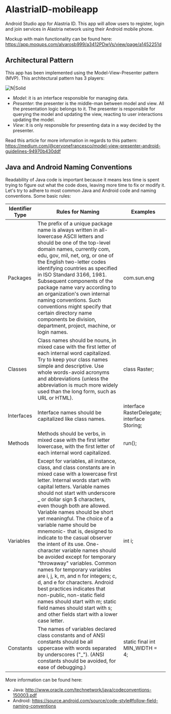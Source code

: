 # AlastriaID-mobileapp
Android Studio app for Alastria ID. 
This app will allow users to register, login and join services in Alastria network using their Android mobile phone.

Mockup with main functionality can be found here:  https://app.moqups.com/alvarosb999/a3412PDwVs/view/page/a1452251d

## Architectural Pattern
This app has been implemented using the Model-View-Presenter pattern (MVP). This architectural pattern has 3 players:

 ![N|Solid](https://cdn-images-1.medium.com/max/800/1*3JERTTFmC35Rhx-C0uvECA.png)
 
 - *Model*: it is an interface responsible for managing data. 
 - *Presenter*: the presenter is the middle-man between model and view. All the presentation logic belongs to it. The presenter is responsible for querying the model and updating the view, reacting to user interactions updating the model.
 - *View*: it is only responsible for presenting data in a way decided by the presenter. 
 
 
 Read this article for more information in regards to this pattern:
 https://medium.com/@cervonefrancesco/model-view-presenter-android-guidelines-94970b430ddf
 
 ## Java and Android Naming Conventions
Readability of Java code is important because it means less time is spent trying to figure out what the code does, leaving more time to fix or modify it. Let's try to adhere to most common Java and Android code and naming conventions. Some basic rules:

| Identifier Type | Rules for Naming | Examples |
| ------ | ------ | ------ |
| Packages | The prefix of a unique package name is always written in all-lowercase ASCII letters and should be one of the top-level domain names, currently com, edu, gov, mil, net, org, or one of the English two-letter codes identifying countries as specified in ISO Standard 3166, 1981. Subsequent components of the package name vary according to an organization's own internal naming conventions. Such conventions might specify that certain directory name components be division, department, project, machine, or login names. | com.sun.eng |
| Classes | Class names should be nouns, in mixed case with the first letter of each internal word capitalized. Try to keep your class names simple and descriptive. Use whole words-avoid acronyms and abbreviations (unless the abbreviation is much more widely used than the long form, such as URL or HTML). | class Raster; |
| Interfaces | Interface names should be capitalized like class names. | interface RasterDelegate; interface Storing; |
| Methods | Methods should be verbs, in mixed case with the first letter lowercase, with the first letter of each internal word capitalized. | run(); |
| Variables | Except for variables, all instance, class, and class constants are in mixed case with a lowercase first letter. Internal words start with capital letters. Variable names should not start with underscore _ or dollar sign $ characters, even though both are allowed. Variable names should be short yet meaningful. The choice of a variable name should be mnemonic- that is, designed to indicate to the casual observer the intent of its use. One-character variable names should be avoided except for temporary "throwaway" variables. Common names for temporary variables are i, j, k, m, and n for integers; c, d, and e for characters. Android best practices indicates that non-public, non-static field names should start with m; static field names should start with s; and other fields start with a lower case letter.| int i; |
| Constants | The names of variables declared class constants and of ANSI constants should be all uppercase with words separated by underscores ("_"). (ANSI constants should be avoided, for ease of debugging.) | static final int MIN_WIDTH = 4; |

More information can be found here:

 - Java: http://www.oracle.com/technetwork/java/codeconventions-150003.pdf
 - Android: https://source.android.com/source/code-style#follow-field-naming-conventions


